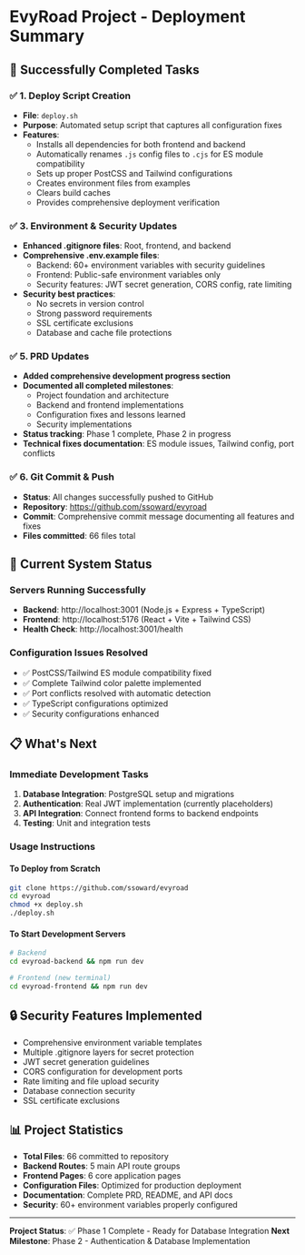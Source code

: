 # EvyRoad Project - Deployment Summary

## 🎉 Successfully Completed Tasks

### ✅ 1. Deploy Script Creation
- **File**: `deploy.sh`
- **Purpose**: Automated setup script that captures all configuration fixes
- **Features**:
  - Installs all dependencies for both frontend and backend
  - Automatically renames `.js` config files to `.cjs` for ES module compatibility
  - Sets up proper PostCSS and Tailwind configurations
  - Creates environment files from examples
  - Clears build caches
  - Provides comprehensive deployment verification

### ✅ 3. Environment & Security Updates
- **Enhanced .gitignore files**: Root, frontend, and backend
- **Comprehensive .env.example files**:
  - Backend: 60+ environment variables with security guidelines
  - Frontend: Public-safe environment variables only
  - Security features: JWT secret generation, CORS config, rate limiting
- **Security best practices**: 
  - No secrets in version control
  - Strong password requirements
  - SSL certificate exclusions
  - Database and cache file protections

### ✅ 5. PRD Updates
- **Added comprehensive development progress section**
- **Documented all completed milestones**:
  - Project foundation and architecture
  - Backend and frontend implementations
  - Configuration fixes and lessons learned
  - Security implementations
- **Status tracking**: Phase 1 complete, Phase 2 in progress
- **Technical fixes documentation**: ES module issues, Tailwind config, port conflicts

### ✅ 6. Git Commit & Push
- **Status**: All changes successfully pushed to GitHub
- **Repository**: https://github.com/ssoward/evyroad
- **Commit**: Comprehensive commit message documenting all features and fixes
- **Files committed**: 66 files total

## 🚀 Current System Status

### Servers Running Successfully
- **Backend**: http://localhost:3001 (Node.js + Express + TypeScript)
- **Frontend**: http://localhost:5176 (React + Vite + Tailwind CSS)
- **Health Check**: http://localhost:3001/health

### Configuration Issues Resolved
- ✅ PostCSS/Tailwind ES module compatibility fixed
- ✅ Complete Tailwind color palette implemented
- ✅ Port conflicts resolved with automatic detection
- ✅ TypeScript configurations optimized
- ✅ Security configurations enhanced

## 📋 What's Next

### Immediate Development Tasks
1. **Database Integration**: PostgreSQL setup and migrations
2. **Authentication**: Real JWT implementation (currently placeholders)
3. **API Integration**: Connect frontend forms to backend endpoints
4. **Testing**: Unit and integration tests

### Usage Instructions

#### To Deploy from Scratch
```bash
git clone https://github.com/ssoward/evyroad
cd evyroad
chmod +x deploy.sh
./deploy.sh
```

#### To Start Development Servers
```bash
# Backend
cd evyroad-backend && npm run dev

# Frontend (new terminal)
cd evyroad-frontend && npm run dev
```

## 🔒 Security Features Implemented
- Comprehensive environment variable templates
- Multiple .gitignore layers for secret protection
- JWT secret generation guidelines
- CORS configuration for development ports
- Rate limiting and file upload security
- Database connection security
- SSL certificate exclusions

## 📊 Project Statistics
- **Total Files**: 66 committed to repository
- **Backend Routes**: 5 main API route groups
- **Frontend Pages**: 6 core application pages
- **Configuration Files**: Optimized for production deployment
- **Documentation**: Complete PRD, README, and API docs
- **Security**: 60+ environment variables properly configured

---

**Project Status**: ✅ Phase 1 Complete - Ready for Database Integration
**Next Milestone**: Phase 2 - Authentication & Database Implementation
